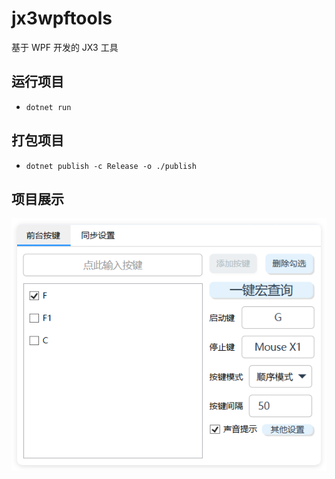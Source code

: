 # jx3wpftools
 基于 WPF 开发的 JX3 工具

## 运行项目  
- `dotnet run`  

## 打包项目  
- `dotnet publish -c Release -o ./publish`  

## 项目展示  
![image](Resource\img\home.png)  

